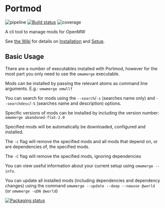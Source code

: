 # Portmod
![pipeline](https://gitlab.com/portmod/portmod/badges/master/pipeline.svg)
[![Build status](https://ci.appveyor.com/api/projects/status/73nlk92oj22jbyfj/branch/master?svg=true&passingText=Windows%20not%20OK&failingText=windows%20failed)](https://ci.appveyor.com/project/portmod/portmod/branch/master)
![coverage](https://gitlab.com/portmod/portmod/badges/master/coverage.svg)


A cli tool to manage mods for OpenMW

See [the Wiki](https://gitlab.com/portmod/portmod/wikis/home) for details on [Installation](https://gitlab.com/portmod/portmod/wikis/Installation/Installation) and [Setup](https://gitlab.com/portmod/portmod/wikis/Setup).

## Basic Usage

There are a number of executables installed with Portmod, however for the most part you only need to use the `omwmerge` executable.

Mods can be installed by passing the relevant atoms as command line arguments. E.g.:
`omwmerge omwllf`

You can search for mods using the `--search`/`-s` (searches name only) and `--searchdesc`/`-S` (searches name and description) options.

Specific versions of mods can be installed by including the version number: `omwmerge abandoned-flat-2.0`

Specified mods will be automatically be downloaded, configured and installed.

The `-c` flag will remove the specified mods and all mods that depend on, or are dependencies of, the specified mods.

The `-C` flag will remove the specified mods, ignoring dependencies

You can view useful information about your current setup using `omwmerge --info`.

You can update all installed mods (including dependencies and dependency changes) using the command `omwmerge --update --deep --newuse @world` (or `omwmerge -uDN @world`)

[![Packaging status](https://repology.org/badge/vertical-allrepos/portmod.svg)](https://repology.org/project/portmod/versions)
